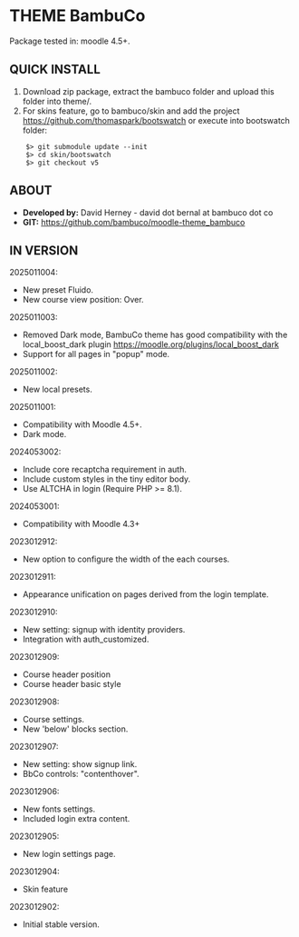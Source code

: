 # THEME BambuCo #

Package tested in: moodle 4.5+.

## QUICK INSTALL ##

1. Download zip package, extract the bambuco folder and upload this folder into theme/.
2. For skins feature, go to bambuco/skin and add the project https://github.com/thomaspark/bootswatch or execute into bootswatch folder:
```
    $> git submodule update --init
    $> cd skin/bootswatch
    $> git checkout v5
```

## ABOUT ##
- **Developed by:** David Herney - david dot bernal at bambuco dot co
- **GIT:** https://github.com/bambuco/moodle-theme_bambuco

## IN VERSION ##
2025011004:
- New preset Fluido.
- New course view position: Over.

2025011003:
- Removed Dark mode, BambuCo theme has good compatibility with the local_boost_dark plugin https://moodle.org/plugins/local_boost_dark
- Support for all pages in "popup" mode.

2025011002:
- New local presets.

2025011001:
- Compatibility with Moodle 4.5+.
- Dark mode.

2024053002:
- Include core recaptcha requirement in auth.
- Include custom styles in the tiny editor body.
- Use ALTCHA in login (Require PHP >= 8.1).

2024053001:
- Compatibility with Moodle 4.3+

2023012912:
- New option to configure the width of the each courses.

2023012911:
- Appearance unification on pages derived from the login template.

2023012910:
- New setting: signup with identity providers.
- Integration with auth_customized.

2023012909:
- Course header position
- Course header basic style

2023012908:
- Course settings.
- New 'below' blocks section.

2023012907:
- New setting: show signup link.
- BbCo controls: "contenthover".

2023012906:
- New fonts settings.
- Included login extra content.

2023012905:
- New login settings page.

2023012904:
- Skin feature

2023012902:
- Initial stable version.
